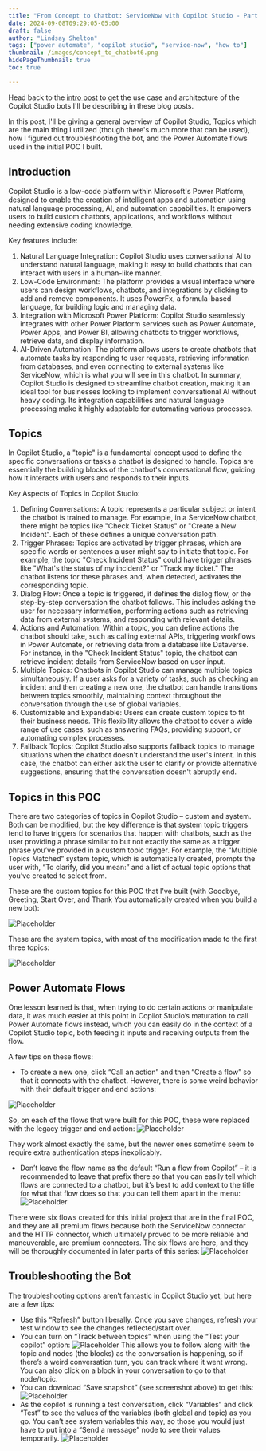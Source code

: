 ```yaml
---
title: "From Concept to Chatbot: ServiceNow with Copilot Studio - Part 1"
date: 2024-09-08T09:29:05-05:00
draft: false
author: "Lindsay Shelton"
tags: ["power automate", "copilot studio", "service-now", "how to"]
thumbnail: /images/concept_to_chatbot6.png
hidePageThumbnail: true
toc: true

---
```


Head back to the <a href="https://www.lindsaytshelton.com/blog/202409from_concept_to_chatbot_servicenow_with_copilot_studio_intro/">intro post</a> to get the use case and architecture of the Copilot Studio bots I'll be describing in these blog posts.

In this post, I'll be giving a general overview of Copilot Studio, Topics which are the main thing I utilized (though there's much more that can be used), how I figured out troubleshooting the bot, and the Power Automate flows used in the initial POC I built.

## Introduction

Copilot Studio is a low-code platform within Microsoft's Power Platform, designed to enable the creation of intelligent apps and automation using natural language processing, AI, and automation capabilities. It empowers users to build custom chatbots, applications, and workflows without needing extensive coding knowledge. 

Key features include:
1.	Natural Language Integration: Copilot Studio uses conversational AI to understand natural language, making it easy to build chatbots that can interact with users in a human-like manner.
2.	Low-Code Environment: The platform provides a visual interface where users can design workflows, chatbots, and integrations by clicking to add and remove components. It uses PowerFx, a formula-based language, for building logic and managing data.
3.	Integration with Microsoft Power Platform: Copilot Studio seamlessly integrates with other Power Platform services such as Power Automate, Power Apps, and Power BI, allowing chatbots to trigger workflows, retrieve data, and display information.
4.	AI-Driven Automation: The platform allows users to create chatbots that automate tasks by responding to user requests, retrieving information from databases, and even connecting to external systems like ServiceNow, which is what you will see in this chatbot.
In summary, Copilot Studio is designed to streamline chatbot creation, making it an ideal tool for businesses looking to implement conversational AI without heavy coding. Its integration capabilities and natural language processing make it highly adaptable for automating various processes.

## Topics
In Copilot Studio, a "topic" is a fundamental concept used to define the specific conversations or tasks a chatbot is designed to handle. Topics are essentially the building blocks of the chatbot's conversational flow, guiding how it interacts with users and responds to their inputs.

Key Aspects of Topics in Copilot Studio:
1.	Defining Conversations: A topic represents a particular subject or intent the chatbot is trained to manage. For example, in a ServiceNow chatbot, there might be topics like "Check Ticket Status" or "Create a New Incident". Each of these defines a unique conversation path.
2.	Trigger Phrases: Topics are activated by trigger phrases, which are specific words or sentences a user might say to initiate that topic. For example, the topic "Check Incident Status" could have trigger phrases like "What's the status of my incident?" or "Track my ticket." The chatbot listens for these phrases and, when detected, activates the corresponding topic.
3.	Dialog Flow: Once a topic is triggered, it defines the dialog flow, or the step-by-step conversation the chatbot follows. This includes asking the user for necessary information, performing actions such as retrieving data from external systems, and responding with relevant details.
4.	Actions and Automation: Within a topic, you can define actions the chatbot should take, such as calling external APIs, triggering workflows in Power Automate, or retrieving data from a database like Dataverse. For instance, in the "Check Incident Status" topic, the chatbot can retrieve incident details from ServiceNow based on user input.
5.	Multiple Topics: Chatbots in Copilot Studio can manage multiple topics simultaneously. If a user asks for a variety of tasks, such as checking an incident and then creating a new one, the chatbot can handle transitions between topics smoothly, maintaining context throughout the conversation through the use of global variables.
6.	Customizable and Expandable: Users can create custom topics to fit their business needs. This flexibility allows the chatbot to cover a wide range of use cases, such as answering FAQs, providing support, or automating complex processes.
7.	Fallback Topics: Copilot Studio also supports fallback topics to manage situations when the chatbot doesn't understand the user's intent. In this case, the chatbot can either ask the user to clarify or provide alternative suggestions, ensuring that the conversation doesn't abruptly end.

## Topics in this POC
There are two categories of topics in Copilot Studio – custom and system.  Both can be modified, but the key difference is that system topic triggers tend to have triggers for scenarios that happen with chatbots, such as the user providing a phrase similar to but not exactly the same as a trigger phrase you’ve provided in a custom topic trigger.  For example, the “Multiple Topics Matched” system topic, which is automatically created, prompts the user with, “To clarify, did you mean:” and a list of actual topic options that you’ve created to select from.

These are the custom topics for this POC that I've built (with Goodbye, Greeting, Start Over, and Thank You automatically created when you build a new bot):

![Placeholder](/images/concept_to_chatbot7.png)
 
These are the system topics, with most of the modification made to the first three topics:

![Placeholder](/images/concept_to_chatbot8.png)

## Power Automate Flows

One lesson learned is that, when trying to do certain actions or manipulate data, it was much easier at this point in Copilot Studio’s maturation to call Power Automate flows instead, which you can easily do in the context of a Copilot Studio topic, both feeding it inputs and receiving outputs from the flow.

A few tips on these flows:
* To create a new one, click “Call an action” and then “Create a flow” so that it connects with the chatbot.  However, there is some weird behavior with their default trigger and end actions:

![Placeholder](/images/concept_to_chatbot9.png)
 
So, on each of the flows that were built for this POC, these were replaced with the legacy trigger and end action:
![Placeholder](/images/concept_to_chatbot10.png)
 
They work almost exactly the same, but the newer ones sometime seem to require extra authentication steps inexplicably.
*	Don’t leave the flow name as the default “Run a flow from Copilot” – it is recommended to leave that prefix there so that you can easily tell which flows are connected to a chatbot, but it’s best to add context to the title for what that flow does so that you can tell them apart in the menu:
![Placeholder](/images/concept_to_chatbot11.png)
 
There were six flows created for this initial project that are in the final POC, and they are all premium flows because both the ServiceNow connector and the HTTP connector, which ultimately proved to be more reliable and maneuverable, are premium connectors.  The six flows are here, and they will be thoroughly documented in later parts of this series:
![Placeholder](/images/concept_to_chatbot12.png)
 
## Troubleshooting the Bot

The troubleshooting options aren’t fantastic in Copilot Studio yet, but here are a few tips:
*	Use this “Refresh” button liberally.  Once you save changes, refresh your test window to see the changes reflected/start over.
*	You can turn on “Track between topics” when using the “Test your copilot” option:
![Placeholder](/images/concept_to_chatbot13.png)
This allows you to follow along with the topic and nodes (the blocks) as the conversation is happening, so if there’s a weird conversation turn, you can track where it went wrong.  You can also click on a block in  your conversation to go to that node/topic.
*	You can download “Save snapshot” (see screenshot above) to get this:
![Placeholder](/images/concept_to_chatbot14.png)
*	As the copilot is running a test conversation, click “Variables” and click “Test” to see the values of the variables (both global and topic) as you go.  You can’t see system variables this way, so those you would just have to put into a “Send a message” node to see their values temporarily.
![Placeholder](/images/concept_to_chatbot15.png)


<!-- Google tag (gtag.js) -->
<script async src="https://www.googletagmanager.com/gtag/js?id=G-CN3PDT3T20"></script>
<script>
  window.dataLayer = window.dataLayer || [];
  function gtag(){dataLayer.push(arguments);}
  gtag('js', new Date());

  gtag('config', 'G-CN3PDT3T20');
</script>